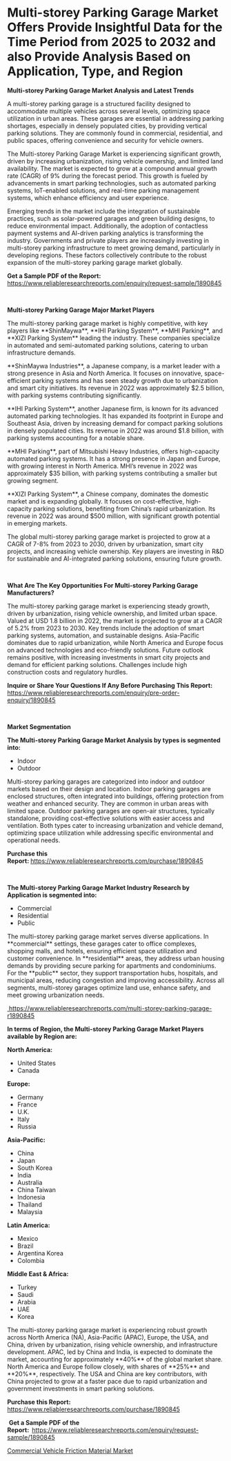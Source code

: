 <p><h1>Multi-storey Parking Garage Market Offers Provide Insightful Data for the Time Period from 2025 to 2032 and also Provide Analysis Based on Application, Type, and Region</h1></p><p><strong>Multi-storey Parking Garage Market Analysis and Latest Trends</strong></p>
<p><p>A multi-storey parking garage is a structured facility designed to accommodate multiple vehicles across several levels, optimizing space utilization in urban areas. These garages are essential in addressing parking shortages, especially in densely populated cities, by providing vertical parking solutions. They are commonly found in commercial, residential, and public spaces, offering convenience and security for vehicle owners.</p><p>The Multi-storey Parking Garage Market is experiencing significant growth, driven by increasing urbanization, rising vehicle ownership, and limited land availability. The market is expected to grow at a compound annual growth rate (CAGR) of 9% during the forecast period. This growth is fueled by advancements in smart parking technologies, such as automated parking systems, IoT-enabled solutions, and real-time parking management systems, which enhance efficiency and user experience.</p><p>Emerging trends in the market include the integration of sustainable practices, such as solar-powered garages and green building designs, to reduce environmental impact. Additionally, the adoption of contactless payment systems and AI-driven parking analytics is transforming the industry. Governments and private players are increasingly investing in multi-storey parking infrastructure to meet growing demand, particularly in developing regions. These factors collectively contribute to the robust expansion of the multi-storey parking garage market globally.</p></p>
<p><strong>Get a Sample PDF of the Report:&nbsp;</strong> <a href="https://www.reliableresearchreports.com/enquiry/request-sample/1890845?utm_campaign=2030&utm_medium=2&utm_source=Github&utm_content=ia&utm_term=24012025&utm_id=multi-storey-parking-garage">https://www.reliableresearchreports.com/enquiry/request-sample/1890845</a></p>
<p>&nbsp;</p>
<p><strong>Multi-storey Parking Garage Major Market Players</strong></p>
<p><p>The multi-storey parking garage market is highly competitive, with key players like **ShinMaywa**, **IHI Parking System**, **MHI Parking**, and **XIZI Parking System** leading the industry. These companies specialize in automated and semi-automated parking solutions, catering to urban infrastructure demands. </p><p>**ShinMaywa Industries**, a Japanese company, is a market leader with a strong presence in Asia and North America. It focuses on innovative, space-efficient parking systems and has seen steady growth due to urbanization and smart city initiatives. Its revenue in 2022 was approximately $2.5 billion, with parking systems contributing significantly.</p><p>**IHI Parking System**, another Japanese firm, is known for its advanced automated parking technologies. It has expanded its footprint in Europe and Southeast Asia, driven by increasing demand for compact parking solutions in densely populated cities. Its revenue in 2022 was around $1.8 billion, with parking systems accounting for a notable share.</p><p>**MHI Parking**, part of Mitsubishi Heavy Industries, offers high-capacity automated parking systems. It has a strong presence in Japan and Europe, with growing interest in North America. MHI’s revenue in 2022 was approximately $35 billion, with parking systems contributing a smaller but growing segment.</p><p>**XIZI Parking System**, a Chinese company, dominates the domestic market and is expanding globally. It focuses on cost-effective, high-capacity parking solutions, benefiting from China’s rapid urbanization. Its revenue in 2022 was around $500 million, with significant growth potential in emerging markets.</p><p>The global multi-storey parking garage market is projected to grow at a CAGR of 7-8% from 2023 to 2030, driven by urbanization, smart city projects, and increasing vehicle ownership. Key players are investing in R&D for sustainable and AI-integrated parking solutions, ensuring future growth.</p></p>
<p>&nbsp;</p>
<p><strong>What Are The Key Opportunities For Multi-storey Parking Garage Manufacturers?</strong></p>
<p><p>The multi-storey parking garage market is experiencing steady growth, driven by urbanization, rising vehicle ownership, and limited urban space. Valued at USD 1.8 billion in 2022, the market is projected to grow at a CAGR of 5.2% from 2023 to 2030. Key trends include the adoption of smart parking systems, automation, and sustainable designs. Asia-Pacific dominates due to rapid urbanization, while North America and Europe focus on advanced technologies and eco-friendly solutions. Future outlook remains positive, with increasing investments in smart city projects and demand for efficient parking solutions. Challenges include high construction costs and regulatory hurdles.</p></p>
<p><strong>Inquire or Share Your Questions If Any Before Purchasing This Report:</strong> <a href="https://www.reliableresearchreports.com/enquiry/pre-order-enquiry/1890845?utm_campaign=2030&utm_medium=2&utm_source=Github&utm_content=ia&utm_term=24012025&utm_id=multi-storey-parking-garage">https://www.reliableresearchreports.com/enquiry/pre-order-enquiry/1890845</a></p>
<p>&nbsp;</p>
<p><strong>Market Segmentation</strong></p>
<p><strong>The Multi-storey Parking Garage Market Analysis by types is segmented into:</strong></p>
<p><ul><li>Indoor</li><li>Outdoor</li></ul></p>
<p><p>Multi-storey parking garages are categorized into indoor and outdoor markets based on their design and location. Indoor parking garages are enclosed structures, often integrated into buildings, offering protection from weather and enhanced security. They are common in urban areas with limited space. Outdoor parking garages are open-air structures, typically standalone, providing cost-effective solutions with easier access and ventilation. Both types cater to increasing urbanization and vehicle demand, optimizing space utilization while addressing specific environmental and operational needs.</p></p>
<p><strong>Purchase this Report:&nbsp;</strong><a href="https://www.reliableresearchreports.com/purchase/1890845?utm_campaign=2030&utm_medium=2&utm_source=Github&utm_content=ia&utm_term=24012025&utm_id=multi-storey-parking-garage">https://www.reliableresearchreports.com/purchase/1890845</a></p>
<p>&nbsp;</p>
<p><strong>The Multi-storey Parking Garage Market Industry Research by Application is segmented into:</strong></p>
<p><ul><li>Commercial</li><li>Residential</li><li>Public</li></ul></p>
<p><p>The multi-storey parking garage market serves diverse applications. In **commercial** settings, these garages cater to office complexes, shopping malls, and hotels, ensuring efficient space utilization and customer convenience. In **residential** areas, they address urban housing demands by providing secure parking for apartments and condominiums. For the **public** sector, they support transportation hubs, hospitals, and municipal areas, reducing congestion and improving accessibility. Across all segments, multi-storey garages optimize land use, enhance safety, and meet growing urbanization needs.</p></p>
<p><a href="https://www.reliableresearchreports.com/multi-storey-parking-garage-r1890845?utm_campaign=2030&utm_medium=2&utm_source=Github&utm_content=ia&utm_term=24012025&utm_id=multi-storey-parking-garage">&nbsp;https://www.reliableresearchreports.com/multi-storey-parking-garage-r1890845</a></p>
<p><strong>In terms of Region, the Multi-storey Parking Garage Market Players available by Region are:</strong></p>
<p>
    <p> <strong> North America: </strong>
        <ul>
            <li>United States</li>
            <li>Canada</li>
        </ul>
        </p> 
    <p> <strong> Europe: </strong>
        <ul>
            <li>Germany</li>
            <li>France</li>
            <li>U.K.</li>
            <li>Italy</li>
            <li>Russia</li>
        </ul>
        </p> 
    <p> <strong> Asia-Pacific: </strong>
        <ul>
            <li>China</li>
            <li>Japan</li>
            <li>South Korea</li>
            <li>India</li>
            <li>Australia</li>
            <li>China Taiwan</li>
            <li>Indonesia</li>
            <li>Thailand</li>
            <li>Malaysia</li>
        </ul>
        </p> 
    <p> <strong> Latin America: </strong>
        <ul>
            <li>Mexico</li>
            <li>Brazil</li>
            <li>Argentina Korea</li>
            <li>Colombia</li>
        </ul>
        </p> 
    <p> <strong> Middle East & Africa: </strong>
        <ul>
            <li>Turkey</li>
            <li>Saudi</li>
            <li>Arabia</li>
            <li>UAE</li>
            <li>Korea</li>
        </ul>
    </p>
    </p>
<p><p>The multi-storey parking garage market is experiencing robust growth across North America (NA), Asia-Pacific (APAC), Europe, the USA, and China, driven by urbanization, rising vehicle ownership, and infrastructure development. APAC, led by China and India, is expected to dominate the market, accounting for approximately **40%** of the global market share. North America and Europe follow closely, with shares of **25%** and **20%**, respectively. The USA and China are key contributors, with China projected to grow at a faster pace due to rapid urbanization and government investments in smart parking solutions.</p></p>
<p><strong>Purchase this Report: </strong><a href="https://www.reliableresearchreports.com/purchase/1890845?utm_campaign=2030&utm_medium=2&utm_source=Github&utm_content=ia&utm_term=24012025&utm_id=multi-storey-parking-garage">https://www.reliableresearchreports.com/purchase/1890845</a></p>
<p>&nbsp;<strong>Get a Sample PDF of the Report:&nbsp;&nbsp;</strong><a href="https://www.reliableresearchreports.com/enquiry/request-sample/1890845?utm_campaign=2030&utm_medium=2&utm_source=Github&utm_content=ia&utm_term=24012025&utm_id=multi-storey-parking-garage">https://www.reliableresearchreports.com/enquiry/request-sample/1890845</a></p>
<p><strong></strong></p>
<p><p><a href="https://github.com/provorikovar/Market-Research-Report-List-7/blob/main/commercial-vehicle-friction-material-market.md?utm_campaign=2030&utm_medium=2&utm_source=Github&utm_content=ia&utm_term=24012025&utm_id=multi-storey-parking-garage">Commercial Vehicle Friction Material Market</a></p></p>